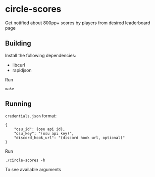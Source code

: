 # circle-scores

Get notified about 800pp+ scores by players from desired leaderboard page

## Building

Install the following dependencies:

- libcurl
- rapidjson

Run

```
make
```

## Running

`credentials.json` format:

```
{
	"osu_id": (osu api id),
	"osu_key": "(osu api key)",
	"discord_hook_url": "(discord hook url, optional)"
}
```

Run

```
./circle-scores -h
```

To see available arguments
